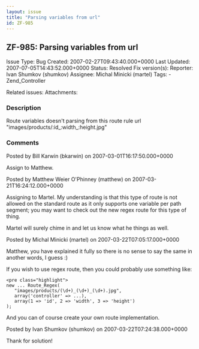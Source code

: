 ```yaml
---
layout: issue
title: "Parsing variables from url"
id: ZF-985
---
```


ZF-985: Parsing variables from url
----------------------------------

 Issue Type: Bug Created: 2007-02-27T09:43:40.000+0000 Last Updated: 2007-07-05T14:43:52.000+0000 Status: Resolved Fix version(s): 
 Reporter:  Ivan Shumkov (shumkov)  Assignee:  Michal Minicki (martel)  Tags: - Zend\_Controller
 
 Related issues: 
 Attachments: 
### Description

Route variables doesn't parsing from this route rule url "images/products/:id\_:width\_:height.jpg"

 

 

### Comments

Posted by Bill Karwin (bkarwin) on 2007-03-01T16:17:50.000+0000

Assign to Matthew.

 

 

Posted by Matthew Weier O'Phinney (matthew) on 2007-03-21T16:24:12.000+0000

Assigning to Martel. My understanding is that this type of route is not allowed on the standard route as it only supports one variable per path segment; you may want to check out the new regex route for this type of thing.

Martel will surely chime in and let us know what he things as well.

 

 

Posted by Michal Minicki (martel) on 2007-03-22T07:05:17.000+0000

Matthew, you have explained it fully so there is no sense to say the same in another words, I guess :)

If you wish to use regex route, then you could probably use something like:

 
    <pre class="highlight">
    new ... Route_Regex(
       "images/products/(\d+)_(\d+)_(\d+).jpg",
       array('controller' => ...),
       array(1 => 'id', 2 => 'width', 3 => 'height')
    );


And you can of course create your own route implementation.

 

 

Posted by Ivan Shumkov (shumkov) on 2007-03-22T07:24:38.000+0000

Thank for solution!

 

 